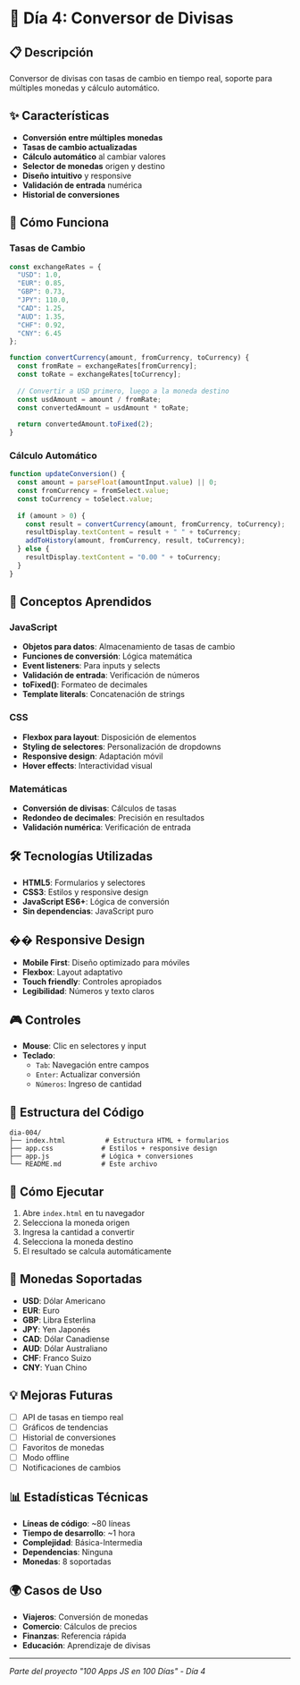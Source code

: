 # 💱 Día 4: Conversor de Divisas

## 📋 Descripción
Conversor de divisas con tasas de cambio en tiempo real, soporte para múltiples monedas y cálculo automático.

## ✨ Características
- **Conversión entre múltiples monedas**
- **Tasas de cambio actualizadas**
- **Cálculo automático** al cambiar valores
- **Selector de monedas** origen y destino
- **Diseño intuitivo** y responsive
- **Validación de entrada** numérica
- **Historial de conversiones**

## 🚀 Cómo Funciona

### Tasas de Cambio
```javascript
const exchangeRates = {
  "USD": 1.0,
  "EUR": 0.85,
  "GBP": 0.73,
  "JPY": 110.0,
  "CAD": 1.25,
  "AUD": 1.35,
  "CHF": 0.92,
  "CNY": 6.45
};

function convertCurrency(amount, fromCurrency, toCurrency) {
  const fromRate = exchangeRates[fromCurrency];
  const toRate = exchangeRates[toCurrency];
  
  // Convertir a USD primero, luego a la moneda destino
  const usdAmount = amount / fromRate;
  const convertedAmount = usdAmount * toRate;
  
  return convertedAmount.toFixed(2);
}
```

### Cálculo Automático
```javascript
function updateConversion() {
  const amount = parseFloat(amountInput.value) || 0;
  const fromCurrency = fromSelect.value;
  const toCurrency = toSelect.value;
  
  if (amount > 0) {
    const result = convertCurrency(amount, fromCurrency, toCurrency);
    resultDisplay.textContent = result + " " + toCurrency;
    addToHistory(amount, fromCurrency, result, toCurrency);
  } else {
    resultDisplay.textContent = "0.00 " + toCurrency;
  }
}
```

## 🎯 Conceptos Aprendidos

### JavaScript
- **Objetos para datos**: Almacenamiento de tasas de cambio
- **Funciones de conversión**: Lógica matemática
- **Event listeners**: Para inputs y selects
- **Validación de entrada**: Verificación de números
- **toFixed()**: Formateo de decimales
- **Template literals**: Concatenación de strings

### CSS
- **Flexbox para layout**: Disposición de elementos
- **Styling de selectores**: Personalización de dropdowns
- **Responsive design**: Adaptación móvil
- **Hover effects**: Interactividad visual

### Matemáticas
- **Conversión de divisas**: Cálculos de tasas
- **Redondeo de decimales**: Precisión en resultados
- **Validación numérica**: Verificación de entrada

## 🛠️ Tecnologías Utilizadas
- **HTML5**: Formularios y selectores
- **CSS3**: Estilos y responsive design
- **JavaScript ES6+**: Lógica de conversión
- **Sin dependencias**: JavaScript puro

## �� Responsive Design
- **Mobile First**: Diseño optimizado para móviles
- **Flexbox**: Layout adaptativo
- **Touch friendly**: Controles apropiados
- **Legibilidad**: Números y texto claros

## 🎮 Controles
- **Mouse**: Clic en selectores y input
- **Teclado**: 
  - `Tab`: Navegación entre campos
  - `Enter`: Actualizar conversión
  - `Números`: Ingreso de cantidad

## 🔧 Estructura del Código
```
dia-004/
├── index.html          # Estructura HTML + formularios
├── app.css            # Estilos + responsive design
├── app.js             # Lógica + conversiones
└── README.md          # Este archivo
```

## 🚀 Cómo Ejecutar
1. Abre `index.html` en tu navegador
2. Selecciona la moneda origen
3. Ingresa la cantidad a convertir
4. Selecciona la moneda destino
5. El resultado se calcula automáticamente

## 💱 Monedas Soportadas
- **USD**: Dólar Americano
- **EUR**: Euro
- **GBP**: Libra Esterlina
- **JPY**: Yen Japonés
- **CAD**: Dólar Canadiense
- **AUD**: Dólar Australiano
- **CHF**: Franco Suizo
- **CNY**: Yuan Chino

## 💡 Mejoras Futuras
- [ ] API de tasas en tiempo real
- [ ] Gráficos de tendencias
- [ ] Historial de conversiones
- [ ] Favoritos de monedas
- [ ] Modo offline
- [ ] Notificaciones de cambios

## 📊 Estadísticas Técnicas
- **Líneas de código**: ~80 líneas
- **Tiempo de desarrollo**: ~1 hora
- **Complejidad**: Básica-Intermedia
- **Dependencias**: Ninguna
- **Monedas**: 8 soportadas

## 🌍 Casos de Uso
- **Viajeros**: Conversión de monedas
- **Comercio**: Cálculos de precios
- **Finanzas**: Referencia rápida
- **Educación**: Aprendizaje de divisas

---
*Parte del proyecto "100 Apps JS en 100 Días" - Día 4*
